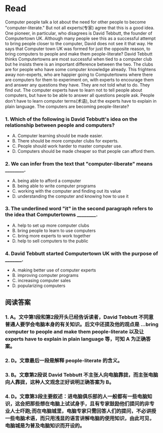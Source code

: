 # Read
Computer people talk a lot about the need for other people to become "computer-literate." But not all experts(专家) agree that this is a good idea.
One pioneer, in particular, who disagrees is David Tebbutt, the founder of Computertown UK. Although many people see this as a successful attempt to bring people closer to the computer, David does not see it that way. He says that Computer town UK was formed for just the opposite reason, to bring computers to people and make them people-literate?
David Tebbutt thinks Computertowns are most successful when tied to a computer club but he insists there is an important difference between the two. The clubs are for people who have some computer knowledge already. This frightens away non-experts, who are happier going to Computertowns where there are computers for them to experiment on, with experts to encourage them and answer any questions they have. They are not told what to do. They find out. The computer experts have to learn not to tell people about computers, but have to be able to answer all questions people ask. People don't have to learn computer terms(术语), but the experts have to explain in plain language. The computers are becoming people-literate?
### 1. Which of the following is David Tebbutt's idea on the relationship between people and computers?
 * A. Computer learning should be made easier.
 * B. There should be more computer clubs for experts.
 * C. People should work harder to master computer use.
 * D. Computers should be made cheaper so that people can afford them.
### 2. We can infer from the text that "computer-liberate" means ________.
 * A. being able to afford a computer
 * B. being able to write computer programs
 * C. working with the computer and finding out its value
 * D. understanding the computer and knowing how to use it
### 3. The underlined word "it" in the second paragraph refers to the idea that Computertowns ________.
 * A. help to set up more computer clubs
 * B. bring people to learn to use computers
 * C. bring more experts to work together
 * D. help to sell computers to the public
### 4. David Tebbutt started Computertown UK with the purpose of _______.
 * A. making better use of computer experts
 * B. improving computer programs
 * C. increasing computer sales
 * D. popularizing computers
## 阅读答案
### 1. A。文中第1段和第2段开头已经告诉读者，David Tebbutt 不同意普通人要学会电脑本身的有关知识。后文中还提及他的观点是 ...bring computer to people and make them people-literate 以及让 experts have to explain in plain language 等，可知 A 为正确答案。
### 2. D。文章最后一段是解释 people-literate 的含义。
### 3. B。文章第2段说 David Tebbutt 不主张人向电脑靠拢，而主张电脑向人靠拢，这种人文观念正好说明正确答案为 B。
### 4. D。文章第3段主要叙述：进电脑俱乐部的人一般都有一些电脑知识，这会把那些想在电脑上试试身手，且有专家鼓励他们提问的非专业人士吓跑;而在电脑城里，电脑专家只需回答人们的提问，不必讲授一些电脑术语，而只用浅显的语言讲解电脑的使用知识，由此可见，电脑城是为普及电脑知识而开设的。
